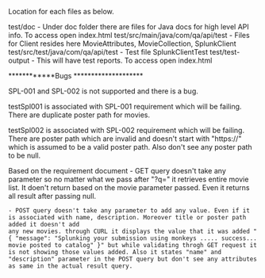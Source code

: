 Location for each files as below.

test/doc - Under doc folder there are files for Java docs for high level API info. To access open index.html
test/src/main/java/com/qa/api/test - Files for Client resides here MovieAttributes, MovieCollection, SplunkClient
test/src/test/java/com/qa/api/test - Test file SplunkClientTest
test/test-output - This will have test reports. To access open index.html


************Bugs ********************

SPL-001 and SPL-002 is not supported and there is a bug. 

testSpl001 is associated with SPL-001 requirement which will be failing. There are duplicate poster path for movies.

testSpl002 is associated with SPL-002 requirement which will be failing. There are poster path which are invalid and doesn't start with
"https://" which is assumed to be a valid poster path. Also don't see any poster path to be null.

Based on the requirement document
	- GET query doesn't take any parameter so no matter what we pass after "?q=" it retrieves entire movie list. It doen't return
	based on the movie parameter passed. Even it returns all result after passing null.

	- POST query doesn't take any parameter to add any value. Even if it is associated with name, description. Moreover title or poster path added it doesn't add
	any new movies. through CURL it displays the value that it was added "{ "message": "Splunking your submission using monkeys ..... success... movie posted to catalog" }" but while validating throgh GET request it is not showing those values added. Also it states "name" and "description" parameter in the POST query but don't see any attributes 
	as same in the actual result query.



